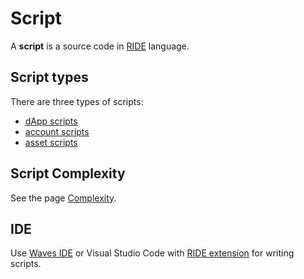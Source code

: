 # Script

A **script** is a source code in [RIDE](/ride/about-ride.md) language.

## Script types

There are three types of scripts:

* [dApp scripts](/ride/script/script-types/dapp-script.md)
* [account scripts](/ride/script/script-types/account-script.md)
* [asset scripts](/ride/script/script-types/asset-script.md)

## Script Complexity

See the page [Complexity](/ride/base-concepts/complexity.md).

## IDE

Use [Waves IDE](https://ide.wavesplatform.com) or Visual Studio Code with [RIDE extension](https://marketplace.visualstudio.com/items?itemName=wavesplatform.waves-ride) for writing scripts.
